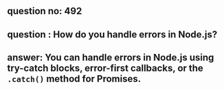 
      
## question no: 492

## question : How do you handle errors in Node.js?

## answer: You can handle errors in Node.js using try-catch blocks, error-first callbacks, or the `.catch()` method for Promises.
      